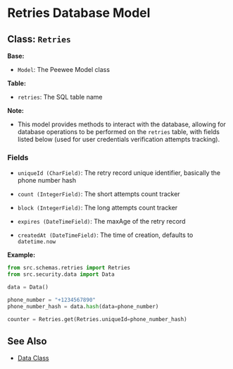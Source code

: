 # Retries Database Model

## Class: `Retries`

**Base:**

- `Model`: The Peewee Model class

**Table:**

- `retries`: The SQL table name

**Note:**

- This model provides methods to interact with the database, allowing for database operations to be performed on the `retries` table, with fields listed below (used for user credentials verification attempts tracking).

### Fields

- `uniqueId (CharField)`: The retry record unique identifier, basically the phone number hash

- `count (IntegerField)`: The short attempts count tracker

- `block (IntegerField)`: The long attempts count tracker

- `expires (DateTimeField)`: The maxAge of the retry record

- `createdAt (DateTimeField)`: The time of creation, defaults to `datetime.now`

**Example:**

```python
from src.schemas.retries import Retries
from src.security.data import Data

data = Data()

phone_number = "+1234567890"
phone_number_hash = data.hash(data=phone_number)

counter = Retries.get(Retries.uniqueId=phone_number_hash)
```

## See Also

- [Data Class](../security/data.md)
